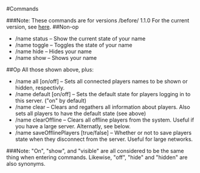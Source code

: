 #Commands

###Note:
These commands are for versions /before/ 1.1.0 For the current version, see [here](https://github.com/thislooksfun/HideNames/blob/master/Commands.md).
##Non-op
* /name status – Show the current state of your name
* /name toggle – Toggles the state of your name
* /name hide – Hides your name
* /name show – Shows your name

##Op
All those shown above, plus:
* /name all [on/off] – Sets all connected players names to be shown or hidden, respectivly.
* /name default [on/off] – Sets the default state for players logging in to this server. ("on" by default)
* /name clear – Clears and regathers all information about players. Also sets all players to have the default state (see above)
* /name clearOffline – Clears all offline players from the system. Useful if you have a large server. Alternatly, see below.
* /name saveOfflinePlayers [true/false] – Whether or not to save players state when they disconnect from the server. Useful for large networks.


###Note:
"On", "show", and "visible" are all considered to be the same thing when entering commands. Likewise, "off", "hide" and "hidden" are also synonyms.
